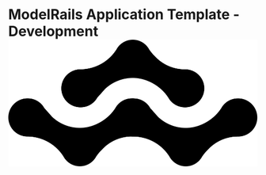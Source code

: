 # ModelRails Application Template - Development![logo](https://raw.githubusercontent.com/dschmura/modelrails_app/main/app/assets/images/we_are_wads_mark.svg ':size=50 ') 